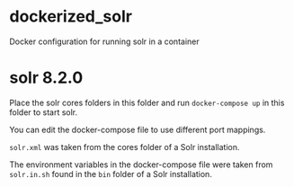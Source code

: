 # dockerized_solr
Docker configuration for running solr in a container

# solr 8.2.0
Place the solr cores folders in this folder and run `docker-compose up` in this folder to start solr.

You can edit the docker-compose file to use different port mappings.

`solr.xml` was taken from the cores folder of a Solr installation.

The environment variables in the docker-compose file were taken from `solr.in.sh` found in the `bin` folder of a Solr installation.